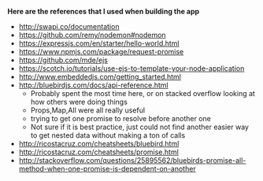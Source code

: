 **Here are the references that I used when building the app**

* http://swapi.co/documentation
* https://github.com/remy/nodemon#nodemon
* https://expressjs.com/en/starter/hello-world.html
* https://www.npmjs.com/package/request-promise
* https://github.com/mde/ejs
* https://scotch.io/tutorials/use-ejs-to-template-your-node-application
* http://www.embeddedjs.com/getting_started.html
* http://bluebirdjs.com/docs/api-reference.html
    * Probably spent the most time here, or on stacked overflow looking at how others were doing things
    * Props,Map,All were all really useful
    * trying to get one promise to resolve before another one
    * Not sure if it is best practice, just could not find another easier way to get nested data without making a ton of calls
* http://ricostacruz.com/cheatsheets/bluebird.html
* http://ricostacruz.com/cheatsheets/promise.html
* http://stackoverflow.com/questions/25895562/bluebirds-promise-all-method-when-one-promise-is-dependent-on-another